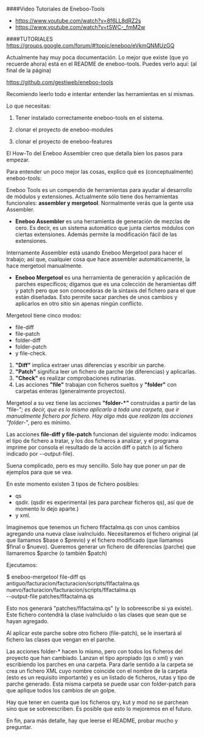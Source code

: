 ####Video Tutoriales de Eneboo-Tools
* https://www.youtube.com/watch?v=8f6LL8dRZ2s
* https://www.youtube.com/watch?v=tSWC-_fmM2w

####TUTORIALES
https://groups.google.com/forum/#!topic/eneboo/eVkmQNMUzGQ

Actualmente hay muy poca documentación. Lo mejor que existe (que yo recuerde ahora) está en el README de eneboo-tools.
Puedes verlo aquí: (al final de la página)

https://github.com/gestiweb/eneboo-tools




Recomiendo leerlo todo e intentar entender las herramientas en sí mismas. 




Lo que necesitas:

1. Tener instalado correctamente eneboo-tools en el sistema.

1. clonar el proyecto de eneboo-modules

1. clonar el proyecto de eneboo-features




El How-To del Eneboo Assembler creo que detalla bien los pasos para empezar.




Para entender un poco mejor las cosas, explico qué es (conceptualmente) eneboo-tools:




Eneboo Tools es un compendio de herramientas para ayudar al desarrollo de módulos y extensiones. Actualmente sólo tiene dos herramientas funcionales: **assembler y mergetool**. Normalmente verás que la gente usa Assembler.




* **Eneboo Assembler** es una herramienta de generación de mezclas de cero. Es decir, es un sistema automático que junta ciertos módulos con ciertas extensiones. Además permite la modificación fácil de las extensiones.




Internamente Assembler está usando Eneboo Mergetool para hacer el trabajo; así que, cualquier cosa que hace assembler automáticamente, la hace mergetool manualmente.




* **Eneboo Mergetool** es una herramienta de generación y aplicación de parches específicos; digamos que es una colección de heramientas diff y patch pero que son conocedoras de la sintaxis del fichero para el que están diseñadas. Esto permite sacar parches de unos cambios y aplicarlos en otro sitio sin apenas ningún conflicto.




Mergetool tiene cinco modos:
* file-diff
* file-patch
* folder-diff
* folder-patch
* y file-check.

1. **"Diff"** implica extraer unas diferencias y escribir un parche.
1. **"Patch"** significa leer un fichero de parche (de diferencias) y aplicarlas.
1. **"Check"** es realizar comprobaciones rutinarias.
1. Las acciones **"file"** trabajan con ficheros sueltos y **"folder"** con carpetas enteras (generalmente proyectos).




Mergetool a su vez tiene las acciones **"folder-*"** construidas a partir de las "file-*"; es decir, que es lo mismo aplicarlo a toda una carpeta, que ir manualmente fichero por fichero. Hay algo más que realizan las acciones "folder-*", pero es mínimo.




Las acciones **file-diff y file-patch** funcionan del siguiente modo: indicamos el tipo de fichero a tratar, y los dos ficheros a analizar, y el programa imprime por consola el resultado de la acción diff o patch (o al fichero indicado por --output-file).




Suena complicado, pero es muy sencillo. Solo hay que poner un par de ejemplos para que se vea.




En este momento existen 3 tipos de fichero posibles:
* qs
* qsdir. (qsdir es experimental (es para parchear ficheros qs), así que de momento lo dejo aparte.)
* y xml.






Imaginemos que tenemos un fichero flfactalma.qs con unos cambios agregando una nueva clase ivaIncluido. Necesitaremos el fichero original (al que llamamos $base o $previo) y el fichero modificado (que llamamos $final o $nuevo). Queremos generar un fichero de diferencias (parche) que llamaremos $parche (o también $patch)




Ejecutamos:

$ eneboo-mergetool file-diff qs \
    antiguo/facturacion/facturacion/scripts/flfactalma.qs \
    nuevo/facturacion/facturacion/scripts/flfactalma.qs \
    --output-file patches/flfactalma.qs

Esto nos generará "patches/flfactalma.qs" (y lo sobreescribe si ya existe). Este fichero contendrá la clase ivaIncluido o las clases que sean que se hayan agregado. 

Al aplicar este parche sobre otro fichero (file-patch), se le insertará al fichero las clases que vengan en el parche. 


Las acciones folder-* hacen lo mismo, pero con todos los ficheros del proyecto que han cambiado. Lanzan el tipo apropiado (qs o xml) y van escribiendo los parches en una carpeta. Para darle sentido a la carpeta se crea un fichero XML cuyo nombre coincide con el nombre de la carpeta (esto es un requisito importante) y es un listado de ficheros, rutas y tipo de parche generado. Esta misma carpeta se puede usar con folder-patch para que aplique todos los cambios de un golpe.


Hay que tener en cuenta que los ficheros qry, kut y mod no se parchean sino que se sobreescriben. Es posible que esto lo mejoremos en el futuro.

En fin, para más detalle, hay que leerse el README, probar mucho y preguntar.
